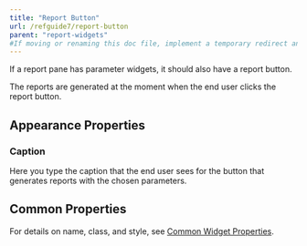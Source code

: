 ```yaml
---
title: "Report Button"
url: /refguide7/report-button
parent: "report-widgets"
#If moving or renaming this doc file, implement a temporary redirect and let the respective team know they should update the URL in the product. See Mapping to Products for more details.
---
```



If a report pane has parameter widgets, it should also have a report button.

The reports are generated at the moment when the end user clicks the report button.

## Appearance Properties

### Caption

Here you type the caption that the end user sees for the button that generates reports with the chosen parameters.

## Common Properties

For details on name, class, and style, see [Common Widget Properties](common-widget-properties).
